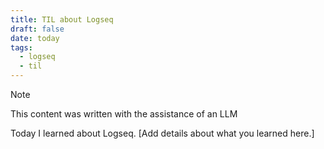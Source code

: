 ```yaml
---
title: TIL about Logseq
draft: false
date: today
tags:
  - logseq
  - til
---
```


> [!NOTE]
> This content was written with the assistance of an LLM

Today I learned about Logseq. [Add details about what you learned here.]